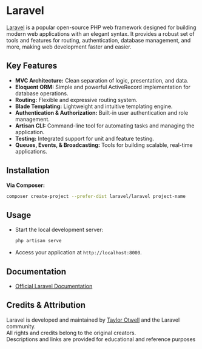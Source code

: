 # Laravel

[Laravel](https://laravel.com/) is a popular open-source PHP web framework designed for building modern web applications with an elegant syntax. It provides a robust set of tools and features for routing, authentication, database management, and more, making web development faster and easier.

## Key Features

- **MVC Architecture:** Clean separation of logic, presentation, and data.
- **Eloquent ORM:** Simple and powerful ActiveRecord implementation for database operations.
- **Routing:** Flexible and expressive routing system.
- **Blade Templating:** Lightweight and intuitive templating engine.
- **Authentication & Authorization:** Built-in user authentication and role management.
- **Artisan CLI:** Command-line tool for automating tasks and managing the application.
- **Testing:** Integrated support for unit and feature testing.
- **Queues, Events, & Broadcasting:** Tools for building scalable, real-time applications.

## Installation

**Via Composer:**
```bash
composer create-project --prefer-dist laravel/laravel project-name
```

## Usage

- Start the local development server:
  ```bash
  php artisan serve
  ```
- Access your application at `http://localhost:8000`.

## Documentation

- [Official Laravel Documentation](https://laravel.com/docs)

## Credits & Attribution

Laravel is developed and maintained by [Taylor Otwell](https://github.com/taylorotwell) and the Laravel community.  
All rights and credits belong to the original creators.  
Descriptions and links are provided for educational and reference purposes